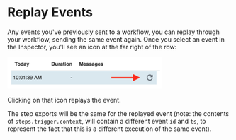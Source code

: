 # Replay Events

Any events you've previously sent to a workflow, you can replay through your workflow, sending the same event again. Once you select an event in the Inspector, you'll see an icon at the far right of the row:

<div>
<img alt="Edit test event" width="350" src="./images/replay.png">
</div>

Clicking on that icon replays the event.

The step exports will be the same for the replayed event (note: the contents of `steps.trigger.context`, will contain a different event `id` and `ts`, to represent the fact that this is a different execution of the same event).

<Footer />
